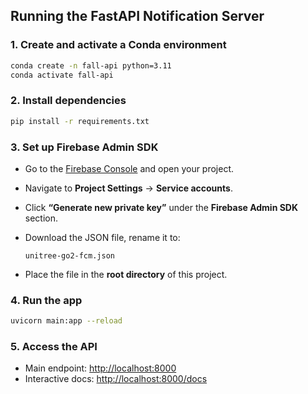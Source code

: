 ## Running the FastAPI Notification Server

### 1. Create and activate a Conda environment

```bash
conda create -n fall-api python=3.11
conda activate fall-api
```

### 2. Install dependencies

```bash
pip install -r requirements.txt
```

### 3. Set up Firebase Admin SDK

- Go to the [Firebase Console](https://console.firebase.google.com/) and open your project.
- Navigate to **Project Settings** → **Service accounts**.
- Click **“Generate new private key”** under the **Firebase Admin SDK** section.
- Download the JSON file, rename it to:

  ```text
  unitree-go2-fcm.json
  ```

- Place the file in the **root directory** of this project.

### 4. Run the app

```bash
uvicorn main:app --reload
```

### 5. Access the API

- Main endpoint: [http://localhost:8000](http://localhost:8000)  
- Interactive docs: [http://localhost:8000/docs](http://localhost:8000/docs)
